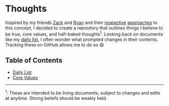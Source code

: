 # Thoughts

Inspired by my friends [Zack](http://twitter.com/zackshapiro) and [Ryan](http://twitter.com/ryandawidjan) and their [respective](https://github.com/zackshapiro/thoughts) [approaches](https://quip.com/jgBUALiGBjwp) to this concept, I decided to create a repository that outlines things I believe to be true, core values, and half-baked thoughts<sup>1</sup>. Looking back on documents like my [daily list](http://jasdev.me/daily-list), I often wonder what prompted changes in their contents. Tracking these on GitHub allows me to do so :smile:

## Table of Contents
- [Daily List](daily-list.md)
- [Core Values](core-values.md)


---

<sup>1</sup>: These are intended to be living documents, subject to changes and edits at anytime. Strong beliefs should be weakly held.
